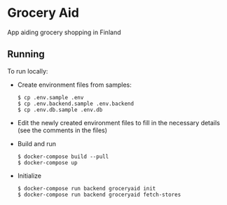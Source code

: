 # Grocery Aid

App aiding grocery shopping in Finland

## Running

To run locally:

* Create environment files from samples:

      $ cp .env.sample .env
      $ cp .env.backend.sample .env.backend
      $ cp .env.db.sample .env.db

* Edit the newly created environment files to fill in the necessary details (see
  the comments in the files)

* Build and run

      $ docker-compose build --pull
      $ docker-compose up

* Initialize

      $ docker-compose run backend groceryaid init
      $ docker-compose run backend groceryaid fetch-stores
